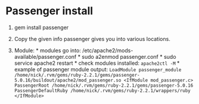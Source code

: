 # Passenger install


1. gem install passenger

2. Copy the given info passenger gives you into various locations.
  1. Module:
    * modules go into: /etc/apache2/mods-available/passenger.conf
    * sudo a2enmod passenger.conf
    * sudo service apache2 restart
    * check modules installed: ``` apache2ctl -M ```
    * example of passenger module output:
    ```
    LoadModule passenger_module /home/nick/.rvm/gems/ruby-2.2.1/gems/passenger-5.0.16/buildout/apache2/mod_passenger.so
       <IfModule mod_passenger.c>
         PassengerRoot /home/nick/.rvm/gems/ruby-2.2.1/gems/passenger-5.0.16
         PassengerDefaultRuby /home/nick/.rvm/gems/ruby-2.2.1/wrappers/ruby
       </IfModule>
    ```
    
    


